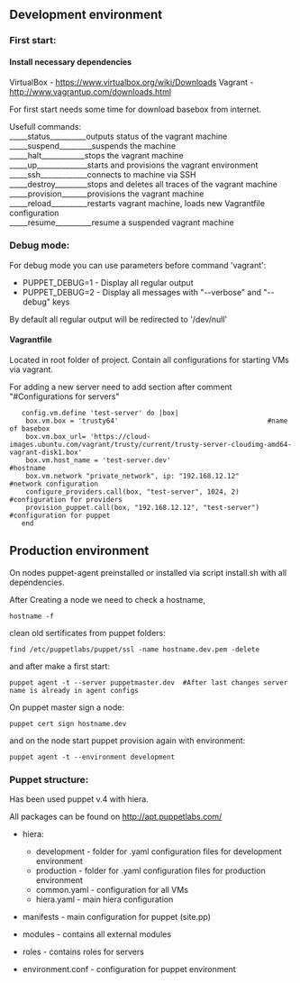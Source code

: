 ## Development environment

### First start:

#### Install necessary dependencies
VirtualBox - https://www.virtualbox.org/wiki/Downloads
Vagrant   - http://www.vagrantup.com/downloads.html

For first start needs some time for download basebox from internet.

Usefull commands:<br />
_____status__________outputs status of the vagrant machine<br />
_____suspend_________suspends the machine<br />
_____halt____________stops the vagrant machine<br />
_____up______________starts and provisions the vagrant environment<br />
_____ssh_____________connects to machine via SSH<br />
_____destroy_________stops and deletes all traces of the vagrant machine<br />
_____provision_______provisions the vagrant machine<br />
_____reload__________restarts vagrant machine, loads new Vagrantfile configuration<br />
_____resume__________resume a suspended vagrant machine<br />

### Debug mode:
For debug mode you can use parameters before command 'vagrant':
- PUPPET_DEBUG=1   - Display all regular output
- PUPPET_DEBUG=2   - Display all messages with "--verbose" and "--debug" keys

By default all regular output will be redirected to '/dev/null'

#### Vagrantfile

  Located in root folder of project. Contain all configurations for starting VMs via vagrant.

  For adding a new server need to add section after comment "#Configurations for servers"
```
   config.vm.define 'test-server' do |box|
    box.vm.box = 'trusty64'                                     #name of basebox
    box.vm.box_url= 'https://cloud-images.ubuntu.com/vagrant/trusty/current/trusty-server-cloudimg-amd64-vagrant-disk1.box'
    box.vm.host_name = 'test-server.dev'                        #hostname
    box.vm.network "private_network", ip: "192.168.12.12"       #network configuration
    configure_providers.call(box, "test-server", 1024, 2)       #configuration for providers
    provision_puppet.call(box, "192.168.12.12", "test-server")  #configuration for puppet
   end
```

## Production environment

  On nodes puppet-agent preinstalled or installed via script install.sh with all dependencies.

  After Creating a node we need to check a hostname,
```
hostname -f
```
  clean old sertificates from puppet folders:
```
find /etc/puppetlabs/puppet/ssl -name hostname.dev.pem -delete
```
and after make a first start:
```
puppet agent -t --server puppetmaster.dev  #After last changes server name is already in agent configs
```


On puppet master sign a node:
```
puppet cert sign hostname.dev
```
and on the node start puppet provision again with environment:
```
puppet agent -t --environment development
```

### Puppet structure:

  Has been used puppet v.4 with hiera.

All packages can be found on http://apt.puppetlabs.com/

- hiera:
     - development  -  folder for .yaml configuration files for development environment
     - production   -  folder for .yaml configuration files for production environment
     - common.yaml - configuration for all VMs
     - hiera.yaml  - main hiera configuration

- manifests - main configuration for puppet (site.pp)

- modules  - contains all external modules

- roles    - contains roles for servers

- environment.conf  -  configuration for puppet environment
